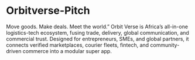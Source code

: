 # Orbitverse-Pitch
Move goods. Make deals. Meet the world.” Orbit Verse is Africa’s all-in-one logistics-tech ecosystem, fusing trade, delivery, global communication, and commercial trust. Designed for entrepreneurs, SMEs, and global partners, it connects verified marketplaces, courier fleets, fintech, and community-driven commerce into a modular super app.
